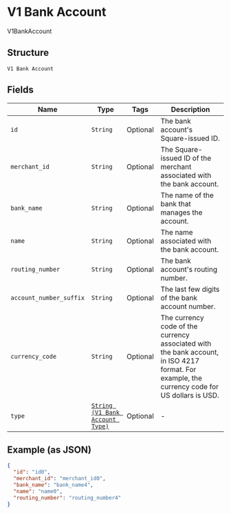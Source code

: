 
# V1 Bank Account

V1BankAccount

## Structure

`V1 Bank Account`

## Fields

| Name | Type | Tags | Description |
|  --- | --- | --- | --- |
| `id` | `String` | Optional | The bank account's Square-issued ID. |
| `merchant_id` | `String` | Optional | The Square-issued ID of the merchant associated with the bank account. |
| `bank_name` | `String` | Optional | The name of the bank that manages the account. |
| `name` | `String` | Optional | The name associated with the bank account. |
| `routing_number` | `String` | Optional | The bank account's routing number. |
| `account_number_suffix` | `String` | Optional | The last few digits of the bank account number. |
| `currency_code` | `String` | Optional | The currency code of the currency associated with the bank account, in ISO 4217 format. For example, the currency code for US dollars is USD. |
| `type` | [`String (V1 Bank Account Type)`](/doc/models/v1-bank-account-type.md) | Optional | - |

## Example (as JSON)

```json
{
  "id": "id0",
  "merchant_id": "merchant_id0",
  "bank_name": "bank_name4",
  "name": "name0",
  "routing_number": "routing_number4"
}
```

